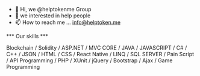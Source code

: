 - 👋 Hi, we @helptokenme Group
- 👀 we interested in help people
- 📫 How to reach me ... info@helptoken.me

<!---
helptokenme/helptokenme is a ✨ https://twitter.com/Helptoken_
--->

*** Our skills ***

Blockchain / Solidity / ASP.NET / MVC CORE / JAVA / JAVASCRIPT / C# / C++ / JSON / HTML / CSS / React Native / LINQ / SQL SERVER / Pain Script / API Programming / PHP / XUnit / jQuery / Bootstrap / Ajax / Game Programming


